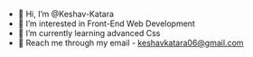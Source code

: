 - 👋 Hi, I’m @Keshav-Katara
- 👀 I’m interested in Front-End Web Development
- 🌱 I’m currently learning advanced Css
- 📨 Reach me through my email - keshavkatara06@gmail.com
<!---
Keshav-Katara/Keshav-Katara is a ✨ special ✨ repository because its `README.md` (this file) appears on your GitHub profile.
You can click the Preview link to take a look at your changes.
--->
